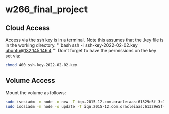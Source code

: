 # w266_final_project

## Cloud Access

Access via the ssh key is in a terminal. Note this assumes that the .key file is in the working directory. 
'''bash
ssh -i ssh-key-2022-02-02.key ubuntu@132.145.146.4
'''
Don't forget to have the permissions on the key set via:

```bash
chmod 400 ssh-key-2022-02-02.key
```
## Volume Access

Mount the volume as follows:
```bash
sudo iscsiadm -m node -o new -T iqn.2015-12.com.oracleiaas:61329e5f-3c77-44e8-a9b0-bbb5531217f4 -p 169.254.2.2:3260
sudo iscsiadm -m node -o update -T iqn.2015-12.com.oracleiaas:61329e5f-3c77-44e8-a9b0-bbb5531217f4 -n 
```
